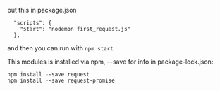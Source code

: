 

put this in package.json
```
  "scripts": {
    "start": "nodemon first_request.js"
  },
```
and then you can run with ```npm start```

This modules is installed via npm, --save for info in package-lock.json:
```
npm install --save request
npm install --save request-promise
```